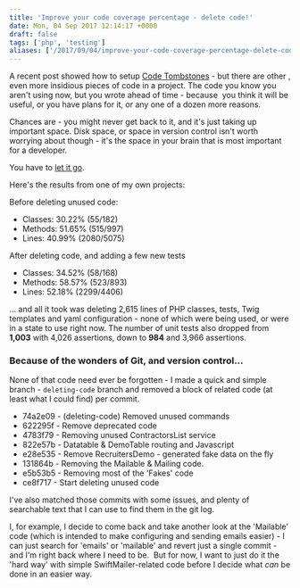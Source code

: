 ```yaml
---
title: 'Improve your code coverage percentage - delete code!'
date: Mon, 04 Sep 2017 12:14:17 +0000
draft: false
tags: ['php', 'testing']
aliases: ['/2017/09/04/improve-your-code-coverage-percentage-delete-code/']
---
```


A recent post showed how to setup [Code Tombstones](https://phpscaling.com/2017/08/28/code-tombstones/) - but there are other , even more insidious pieces of code in a project. The code you know you aren't using now, but you wrote ahead of time - because  you think it will be useful, or you have plans for it, or any one of a dozen more reasons.

Chances are - you might never get back to it, and it's just taking up important space. Disk space, or space in version control isn't worth worrying about though - it's the space in your brain that is most important for a developer.

You have to [let it go](https://www.youtube.com/watch?v=L0MK7qz13bU&t=1m4s).

Here's the results from one of my own projects:

Before deleting unused code:
* Classes: 30.22% (55/182)
* Methods: 51.65% (515/997)
* Lines: 40.99% (2080/5075)

After deleting code, and adding a few new tests

* Classes: 34.52% (58/168)
* Methods: 58.57% (523/893)
* Lines: 52.18% (2299/4406)

... and all it took was deleting 2,615 lines of PHP classes, tests, Twig templates and yaml configuration - none of which were being used, or were in a state to use right now. The number of unit tests also dropped from **1,003** with 4,026 assertions, down to **984** and 3,966 assertions.

### Because of the wonders of Git, and version control...

None of that code need ever be forgotten - I made a quick and simple branch - `deleting-code` branch and removed a block of related code (at least what I could find) per commit.

* 74a2e09 - (deleting-code) Removed unused commands
* 622295f - Remove deprecated code
* 4783f79 - Removing unused ContractorsList service
* 822e57b - Datatable & DemoTable routing and Javascript
* e28e535 - Remove RecruitersDemo - generated fake data on the fly
* 131864b - Removing the Mailable & Mailing code.
* e5b53b5 - Removing most of the 'Fakes' code
* ce8f717 - Start deleting unused code

I've also matched those commits with some issues, and plenty of searchable text that I can use to find them in the git log.

I, for example, I decide to come back and take another look at the 'Mailable' code (which is intended to make configuring and sending emails easier) - I can just search for 'emails' or 'mailable' and revert just a single commit - and I'm right back where I need to be.  But for now, I want to just do it the 'hard way' with simple SwiftMailer-related code before I decide what _can_ be done in an easier way.
